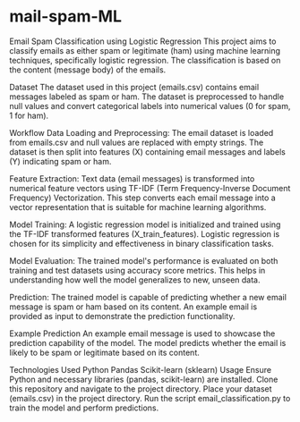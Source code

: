 # mail-spam-ML
Email Spam Classification using Logistic Regression
This project aims to classify emails as either spam or legitimate (ham) using machine learning techniques, specifically logistic regression. The classification is based on the content (message body) of the emails.

Dataset
The dataset used in this project (emails.csv) contains email messages labeled as spam or ham. The dataset is preprocessed to handle null values and convert categorical labels into numerical values (0 for spam, 1 for ham).

Workflow
Data Loading and Preprocessing: The email dataset is loaded from emails.csv and null values are replaced with empty strings. The dataset is then split into features (X) containing email messages and labels (Y) indicating spam or ham.

Feature Extraction: Text data (email messages) is transformed into numerical feature vectors using TF-IDF (Term Frequency-Inverse Document Frequency) Vectorization. This step converts each email message into a vector representation that is suitable for machine learning algorithms.

Model Training: A logistic regression model is initialized and trained using the TF-IDF transformed features (X_train_features). Logistic regression is chosen for its simplicity and effectiveness in binary classification tasks.

Model Evaluation: The trained model's performance is evaluated on both training and test datasets using accuracy score metrics. This helps in understanding how well the model generalizes to new, unseen data.

Prediction: The trained model is capable of predicting whether a new email message is spam or ham based on its content. An example email is provided as input to demonstrate the prediction functionality.

Example Prediction
An example email message is used to showcase the prediction capability of the model. The model predicts whether the email is likely to be spam or legitimate based on its content.

Technologies Used
Python
Pandas
Scikit-learn (sklearn)
Usage
Ensure Python and necessary libraries (pandas, scikit-learn) are installed.
Clone this repository and navigate to the project directory.
Place your dataset (emails.csv) in the project directory.
Run the script email_classification.py to train the model and perform predictions.
